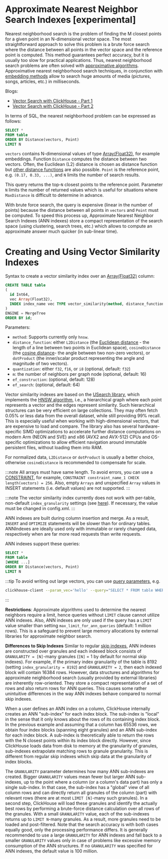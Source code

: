 # Approximate Nearest Neighbor Search Indexes [experimental]

Nearest neighborhood search is the problem of finding the M closest points for a given point in an N-dimensional vector space. The most
straightforward approach to solve this problem is a brute force search where the distance between all points in the vector space and the
reference point is computed. This method guarantees perfect accuracy, but it is usually too slow for practical applications. Thus, nearest
neighborhood search problems are often solved with [approximative algorithms](https://github.com/erikbern/ann-benchmarks). Approximative
nearest neighborhood search techniques, in conjunction with [embedding
methods](https://cloud.google.com/architecture/overview-extracting-and-serving-feature-embeddings-for-machine-learning) allow to search huge
amounts of media (pictures, songs, articles, etc.) in milliseconds.

Blogs:
- [Vector Search with ClickHouse - Part 1](https://clickhouse.com/blog/vector-search-clickhouse-p1)
- [Vector Search with ClickHouse - Part 2](https://clickhouse.com/blog/vector-search-clickhouse-p2)


In terms of SQL, the nearest neighborhood problem can be expressed as follows:

``` sql
SELECT *
FROM table
ORDER BY Distance(vectors, Point)
LIMIT N
```

`vectors` contains N-dimensional values of type [Array(Float32)](../../../sql-reference/data-types/array.md), for example embeddings.
Function `Distance` computes the distance between two vectors. Often, the Euclidean (L2) distance is chosen as distance function but [other
distance functions](/docs/en/sql-reference/functions/distance-functions.md) are also possible. `Point` is the reference point, e.g. `(0.17,
0.33, ...)`, and `N` limits the number of search results.

This query returns the top-`N` closest points to the reference point. Parameter `N` limits the number of returned values which is useful for
situations where `MaxDistance` is difficult to determine in advance.

With brute force search, the query is expensive (linear in the number of points) because the distance between all points in `vectors` and
`Point` must be computed. To speed this process up, Approximate Nearest Neighbor Search Indexes (ANN indexes) store a compact representation
of the search space (using clustering, search trees, etc.) which allows to compute an approximate answer much quicker (in sub-linear time).

# Creating and Using Vector Similarity Indexes

Syntax to create a vector similarity index over an [Array(Float32)](../../../sql-reference/data-types/array.md) column:

```sql
CREATE TABLE table
(
  id Int64,
  vec Array(Float32),
  INDEX index_name vec TYPE vector_similarity(method, distance_function[, quantization, connectivity, expansion_add, expansion_search]) [GRANULARITY N]
)
ENGINE = MergeTree
ORDER BY id;
```

Parameters:
- `method`: Supports currently only `hnsw`.
- `distance_function`: either `L2Distance` (the [Euclidean distance](https://en.wikipedia.org/wiki/Euclidean_distance) - the length of a
  line between two points in Euclidean space), `cosineDistance` (the [cosine
  distance](https://en.wikipedia.org/wiki/Cosine_similarity#Cosine_distance)- the angle between two non-zero vectors), or `dotProduct` (the
  inner/scalar product representing the angle and magnitude of two vectors).
- `quantization`: either `f32`, `f16`, or `i8` (optional, default: `f32`)
- `m`: the number of neighbors per graph node (optional, default: 16)
- `ef_construction`: (optional, default: 128)
- `ef_search`: (optional, default: 64)

Vector similarity indexes are based on the [USearch library](https://github.com/unum-cloud/usearch), which implements the [HNSW
algorithm](https://arxiv.org/abs/1603.09320), i.e., a hierarchical graph where each point represents a vector and the edges represent
similarity. Such hierarchical structures can be very efficient on large collections. They may often fetch 0.05% or less data from the
overall dataset, while still providing 99% recall. This is especially useful when working with high-dimensional vectors, that are expensive
to load and compare. The library also has several hardware-specific SIMD optimizations to accelerate further distance computations on modern
Arm (NEON and SVE) and x86 (AVX2 and AVX-512) CPUs and OS-specific optimizations to allow efficient navigation around immutable persistent
files, without loading them into RAM.

For normalized data, `L2Distance` or `dotProduct` is usually a better choice, otherwise `cosineDistance` is recommended to compensate for scale.

:::note
All arrays must have same length. To avoid errors, you can use a
[CONSTRAINT](/docs/en/sql-reference/statements/create/table.md#constraints), for example, `CONSTRAINT constraint_name_1 CHECK
length(vectors) = 256`. Also, empty `Arrays` and unspecified `Array` values in INSERT statements (i.e. default values) are not supported.
:::

:::note
The vector similarity index currently does not work with per-table, non-default `index_granularity` settings (see
[here](https://github.com/ClickHouse/ClickHouse/pull/51325#issuecomment-1605920475)). If necessary, the value must be changed in config.xml.
:::

ANN indexes are built during column insertion and merge. As a result, `INSERT` and `OPTIMIZE` statements will be slower than for ordinary
tables. ANNIndexes are ideally used only with immutable or rarely changed data, respectively when are far more read requests than write
requests.

ANN indexes support these queries:

  ``` sql
  SELECT *
  FROM table
  [WHERE ...]
  ORDER BY Distance(vectors, Point)
  LIMIT N
  ```

:::tip
To avoid writing out large vectors, you can use [query
parameters](/docs/en/interfaces/cli.md#queries-with-parameters-cli-queries-with-parameters), e.g.

```bash
clickhouse-client --param_vec='hello' --query="SELECT * FROM table WHERE L2Distance(vectors, {vec: Array(Float32)}) < 1.0"
```
:::

**Restrictions**: Approximate algorithms used to determine the nearest neighbors require a limit, hence queries without `LIMIT` clause
cannot utilize ANN indexes. Also, ANN indexes are only used if the query has a `LIMIT` value smaller than setting
`max_limit_for_ann_queries` (default: 1 million rows). This is a safeguard to prevent large memory allocations by external libraries for
approximate neighbor search.

**Differences to Skip Indexes** Similar to regular [skip indexes](https://clickhouse.com/docs/en/optimize/skipping-indexes), ANN indexes are
constructed over granules and each indexed block consists of `GRANULARITY = [N]`-many granules (`[N]` = 1 by default for normal skip
indexes). For example, if the primary index granularity of the table is 8192 (setting `index_granularity = 8192`) and `GRANULARITY = 2`,
then each indexed block will contain 16384 rows. However, data structures and algorithms for approximate neighborhood search (usually
provided by external libraries) are inherently row-oriented. They store a compact representation of a set of rows and also return rows for
ANN queries. This causes some rather unintuitive differences in the way ANN indexes behave compared to normal skip indexes.

When a user defines an ANN index on a column, ClickHouse internally creates an ANN "sub-index" for each index block. The sub-index is "local"
in the sense that it only knows about the rows of its containing index block. In the previous example and assuming that a column has 65536
rows, we obtain four index blocks (spanning eight granules) and an ANN sub-index for each index block. A sub-index is theoretically able to
return the rows with the N closest points within its index block directly. However, since ClickHouse loads data from disk to memory at the
granularity of granules, sub-indexes extrapolate matching rows to granule granularity. This is different from regular skip indexes which
skip data at the granularity of index blocks.

The `GRANULARITY` parameter determines how many ANN sub-indexes are created. Bigger `GRANULARITY` values mean fewer but larger ANN
sub-indexes, up to the point where a column (or a column's data part) has only a single sub-index. In that case, the sub-index has a
"global" view of all column rows and can directly return all granules of the column (part) with relevant rows (there are at most 
`LIMIT [N]`-many such granules). In a second step, ClickHouse will load these granules and identify the actually best rows by performing a
brute-force distance calculation over all rows of the granules. With a small `GRANULARITY` value, each of the sub-indexes returns up to
`LIMIT N`-many granules. As a result, more granules need to be loaded and post-filtered. Note that the search accuracy is with both cases
equally good, only the processing performance differs. It is generally recommended to use a large `GRANULARITY` for ANN indexes and fall
back to a smaller `GRANULARITY` values only in case of problems like excessive memory consumption of the ANN structures. If no `GRANULARITY`
was specified for ANN indexes, the default value is 100 million.
